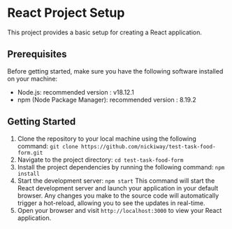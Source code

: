 # React Project Setup

This project provides a basic setup for creating a React application.

## Prerequisites

Before getting started, make sure you have the following software installed on your machine:

- Node.js: recommended version : v18.12.1
- npm (Node Package Manager): recommended version : 8.19.2

## Getting Started

1. Clone the repository to your local machine using the following command:
   `git clone https://github.com/nickiway/test-task-food-form.git`
2. Navigate to the project directory:
   `cd test-task-food-form`
3. Install the project dependencies by running the following command:
   `npm install`
4. Start the development server:
   `npm start`
   This command will start the React development server and launch your application in your default browser. Any changes you make to the source code will automatically trigger a hot-reload, allowing you to see the updates in real-time.
5. Open your browser and visit `http://localhost:3000` to view your React application.
